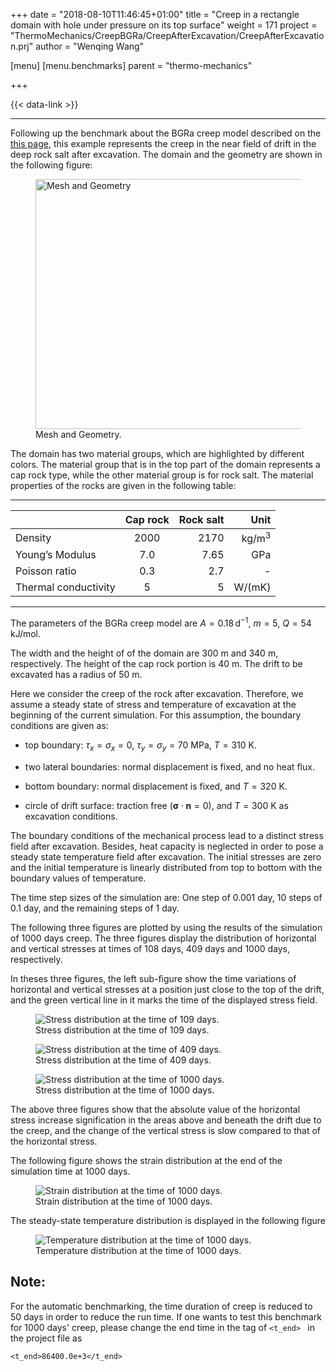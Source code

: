 +++
date = "2018-08-10T11:46:45+01:00"
title = "Creep in a rectangle domain with hole under pressure on its top surface"
weight = 171
project = "ThermoMechanics/CreepBGRa/CreepAfterExcavation/CreepAfterExcavation.prj"
author = "Wenqing Wang"

[menu]
  [menu.benchmarks]
    parent = "thermo-mechanics"

+++

{{< data-link >}}

-------------------------------------------------------------------------
Following up the benchmark about the BGRa creep model described on the 
[this page](https://www.opengeosys.org/docs/benchmarks/creepbgra/creepbrga/), 
this example represents the creep in the near field of
drift in the deep rock salt after excavation. The domain and the
geometry are shown in the following figure:
<figure>
    <img src="../mesh.png" alt="Mesh and Geometry" id="fig_6"
 style="height:400px;width:490px;">
    <figcaption>Mesh and Geometry.</figcaption>
</figure>

The domain has two material groups, which are highlighted by different
colors. The material group that is in the
top part of the domain represents a cap rock type, while the other
material group is for rock salt. The material properties of the rocks are given in the following table:

---------------------- ---------- ----------- ------------
|         |Cap rock |  Rock salt|   Unit|
| --- |:---------:| -----:|----:|
|Density            |    2000   |    2170 |       kg/m$^{3}$|
|Young’s Modulus    |    7.0    |    7.65  |      GPa       |
|Poisson ratio      |    0.3    |    2.7   |      -          |
|Thermal conductivity |   5     |     5    |       W/(mK)    |
---------------------- ---------- ----------- ------------

The parameters of the BGRa creep model are $A=0.18\, \mbox{d}^{-1}$,
$m=5$, $Q=54 \mbox{ kJ/mol}$.


The width
and the height of of the domain are 300 m and 340 m, respectively. The
height of the cap rock portion is 40 m. The drift to be excavated has a
radius of 50 m.

Here we consider the creep of the rock after excavation. Therefore, we
assume a steady state of stress and temperature of excavation at the
beginning of the current simulation. For this assumption, the boundary
conditions are given as:

-   top boundary: $\tau_x = \sigma_x=0$, $\tau_y=\sigma_y=70$ MPa,
    $T=310$ K.

-   two lateral boundaries: normal displacement is fixed, and no heat
    flux.

-   bottom boundary: normal displacement is fixed, and $T=320$ K.

-   circle of drift surface: traction free
    (${ \mathbf\sigma}\cdot \mathbf n = 0$), and $T=300$ K as excavation
    conditions.

The boundary conditions of the mechanical process lead to a distinct
stress field after excavation. Besides, heat capacity is neglected in
order to pose a steady state temperature field after excavation. The
initial stresses are zero and the initial temperature is linearly
distributed from top to bottom with the boundary values of temperature.

The time step sizes of the simulation are: One step of 0.001 day, 10 steps of 0.1 day, and the
remaining steps of 1 day.

The following three figures are plotted by using the results of the simulation of 1000 days creep. 
The three figures display the distribution of horizontal and vertical stresses at times of
108 days, 409 days and 1000 days, respectively. 

In theses three figures,
the left sub-figure show the time variations of horizontal and vertical stresses
 at a position just close to the top of the drift, and the
green vertical line in it marks the time of the displayed stress field.

<figure>
    <img src="../stress_xx_yy_20.png" alt="Stress distribution at the time of 109 days." id="fig_2">
    <figcaption>Stress distribution at the time of 109 days.</figcaption>
</figure>

<figure>
    <img src="../stress_xx_yy_50.png" alt="Stress distribution at the time of 409 days." id="fig_3">
    <figcaption>Stress distribution at the time of 409 days.</figcaption>
</figure>

<figure>
    <img src="../stress_xx_yy_110.png" alt="Stress distribution at the time of 1000 days." id="fig_4">
    <figcaption>Stress distribution at the time of 1000 days.</figcaption>
</figure>


The above three figures show that the absolute value of the horizontal stress increase
signification in the areas above and beneath the drift due to the creep,
and the change of the vertical stress is slow compared to that of the
horizontal stress.

The following figure shows the strain distribution at the
end of the simulation time at 1000 days.
<figure>
    <img src="../strain.png" alt="Strain distribution at the time of 1000 days." id="fig_5">
    <figcaption>Strain distribution at the time of 1000 days.</figcaption>
</figure>


The steady-state temperature distribution is displayed in the following figure
<figure>
    <img src="../T.png" alt="Temperature distribution at the time of 1000 days." id="fig_6">
    <figcaption>Temperature distribution at the time of 1000 days.</figcaption>
</figure>

## Note:
For the automatic benchmarking, the time duration of creep is reduced to 50 days in order to reduce the run time.
 If one wants to test this benchmark for 1000 days' creep, please change the end time in the tag of `<t_end> `
in the project file as
 ```
<t_end>86400.0e+3</t_end>
```